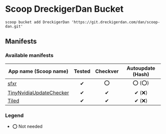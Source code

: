 # Scoop DreckigerDan Bucket

`scoop bucket add DreckigerDan 'https://git.dreckigerdan.com/dan/scoop-dan.git'`

## Manifests

### Available manifests

| App name **(Scoop name)**                                                     | Tested | Checkver | Autoupdate (Hash) |
| ----------------------------------------------------------------------------- | :----: | :------: | :---------------: |
| [sfxr](http://www.drpetter.se/project_sfxr.html)                              | ✔      | ⭕      | ⭕ (⭕)          |
| [TinyNvidiaUpdateChecker](https://github.com/ElPumpo/TinyNvidiaUpdateChecker) | ✔      | ✔       | ✔ (❌)           |
| [Tiled](https://www.mapeditor.org/)                                           | ✔      | ✔       | ✔ (❌)           |

### Legend

 - ⭕ Not needed